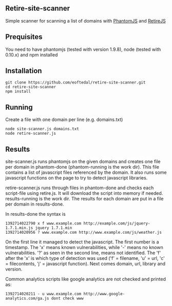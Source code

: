 Retire-site-scanner
-------------------
Simple scanner for scanning a list of domains with [PhantomJS](http://phantomjs.org/) and [RetireJS](http://github.com/RetireJS/retire.js/)

Prequisites
-----------
You need to have phantomjs (tested with version 1.9.8), node (tested with 0.10.x) and npm installed

Installation
------------

    git clone https://github.com/eoftedal/retire-site-scanner.git
    cd retire-site-scanner
    npm install


Running
-------
Create a file with one domain per line (e.g. domains.txt)

    node site-scanner.js domains.txt
    node retire-scanner.js

Results
-------
site-scanner.js runs phantomjs on the given domains and creates one file per domain in phantom-done (phantom-running is the work dir). This file contains a list of javascript files referenced by the domain. It also runs some javascript functions on the page to try to detect javascript libraries.

retire-scanner.js runs through files in phantom-done and checks each script-file using retire.js. It will download the script into memory if needed. results-running is the work dir. The results for each domain are put in a file per domain in results-done.

In results-done the syntax is 

    1392714022790 x f www.example.com http://example.com/js/jquery-1.7.1.min.js jquery 1.7.1.min
    1392714020956 ? www.example.com http://www.example.com/js/weather.js

On the first line it managed to detect the javascript. The first number is a timestamp. The 'x' means known vulnerabilities, while '-' means no known vulnerabilities. '?' as seen in the second line, means not identified. The 'f' after the 'x' is which type of detection was used ('f' = filename, 'u' = url, 'c' = filecontents, 'j' = javascript function). Next comes domain, url, library and version.

Common analytics scripts like google analytics are not checked and printed as:

    1392714020211 - u www.example.com http://www.google-analytics.com/ga.js dont check www
